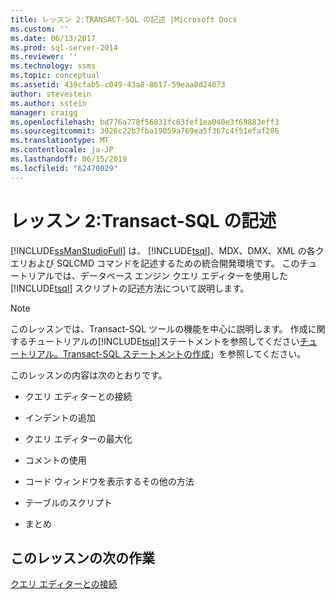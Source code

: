 ```yaml
---
title: レッスン 2:TRANSACT-SQL の記述 |Microsoft Docs
ms.custom: ''
ms.date: 06/13/2017
ms.prod: sql-server-2014
ms.reviewer: ''
ms.technology: ssms
ms.topic: conceptual
ms.assetid: 439cfab5-c049-43a8-8617-59eaa8d24873
author: stevestein
ms.author: sstein
manager: craigg
ms.openlocfilehash: bd776a778f56831fc63fef1ea040e3f69883eff3
ms.sourcegitcommit: 3026c22b7fba19059a769ea5f367c4f51efaf286
ms.translationtype: MT
ms.contentlocale: ja-JP
ms.lasthandoff: 06/15/2019
ms.locfileid: "62470029"
---
```

# <a name="lesson-2-writing-transact-sql"></a>レッスン 2:Transact-SQL の記述
  [!INCLUDE[ssManStudioFull](../../includes/ssmanstudiofull-md.md)] は、 [!INCLUDE[tsql](../../includes/tsql-md.md)]、MDX、DMX、XML の各クエリおよび SQLCMD コマンドを記述するための統合開発環境です。 このチュートリアルでは、データベース エンジン クエリ エディターを使用した [!INCLUDE[tsql](../../includes/tsql-md.md)] スクリプトの記述方法について説明します。  
  
> [!NOTE]  
>  このレッスンでは、Transact-SQL ツールの機能を中心に説明します。 作成に関するチュートリアルの[!INCLUDE[tsql](../../includes/tsql-md.md)]ステートメントを参照してください[チュートリアル。Transact-SQL ステートメントの作成](../../t-sql/tutorial-writing-transact-sql-statements.md)」を参照してください。  
  
 このレッスンの内容は次のとおりです。  
  
-   クエリ エディターとの接続  
  
-   インデントの追加  
  
-   クエリ エディターの最大化  
  
-   コメントの使用  
  
-   コード ウィンドウを表示するその他の方法  
  
-   テーブルのスクリプト  
  
-   まとめ  
  
## <a name="next-task-in-lesson"></a>このレッスンの次の作業  
 [クエリ エディターとの接続](lesson-2-1-connecting-with-query-editor.md)  
  
  
